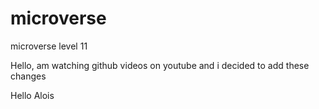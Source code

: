 # microverse
microverse level 11

Hello,  am watching github videos on youtube and i decided to add these changes

Hello Alois
